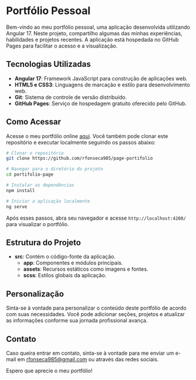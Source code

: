 # Portfólio Pessoal

Bem-vindo ao meu portfólio pessoal, uma aplicação desenvolvida utilizando Angular 17. Neste projeto, compartilho algumas das minhas experiências, habilidades e projetos recentes. A aplicação está hospedada no GitHub Pages para facilitar o acesso e a visualização.

## Tecnologias Utilizadas

- **Angular 17**: Framework JavaScript para construção de aplicações web.
- **HTML5 e CSS3**: Linguagens de marcação e estilo para desenvolvimento web.
- **Git**: Sistema de controle de versão distribuído.
- **GitHub Pages**: Serviço de hospedagem gratuito oferecido pelo GitHub.

## Como Acessar

Acesse o meu portfólio online [aqui](https://rfonseca985.github.io/page-portifolio/). Você também pode clonar este repositório e executar localmente seguindo os passos abaixo:

```bash
# Clonar o repositório
git clone https://github.com/rfonseca985/page-portifolio

# Navegar para o diretório do projeto
cd portifolio-page

# Instalar as dependências
npm install

# Iniciar a aplicação localmente
ng serve
```

Após esses passos, abra seu navegador e acesse `http://localhost:4200/` para visualizar o portfólio.

## Estrutura do Projeto

- **src**: Contém o código-fonte da aplicação.
  - **app**: Componentes e módulos principais.
  - **assets**: Recursos estáticos como imagens e fontes.
  - **scss**: Estilos globais da aplicação.

## Personalização

Sinta-se à vontade para personalizar o conteúdo deste portfólio de acordo com suas necessidades. Você pode adicionar seções, projetos e atualizar as informações conforme sua jornada profissional avança.

## Contato

Caso queira entrar em contato, sinta-se à vontade para me enviar um e-mail em [rfonseca985@gmail.com](mailto:rfonseca985@gmail.com) ou através das redes sociais.

Espero que aprecie o meu portfólio!
